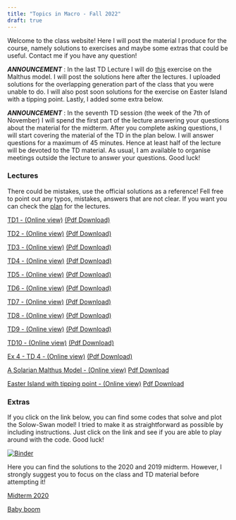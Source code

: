 ```yaml
---
title: "Topics in Macro - Fall 2022"
draft: true
---
```


Welcome to the class website! Here I will post the material I produce for the course, namely solutions to exercises and maybe some extras that could be useful. Contact me if you have any question!


_**ANNOUNCEMENT**_ : In the last TD Lecture I will do [this](https://enricomattia.github.io/TDs/Solaria.html) exercise on the Malthus model. I will post the solutions here after the lectures. I uploaded solutions for the overlapping generation part of the class that you were unable to do. I will also post soon solutions for the exercise on Easter Island with a tipping point. Lastly, I added some extra below.

_**ANNOUNCEMENT**_ : In the seventh TD session (the week of the 7th of November) I will spend the first part of the lecture answering your questions about the material for the midterm. After you complete asking questions, I will start covering the material of the TD in the plan below. I will answer questions for a maximum of 45 minutes. Hence at least half of the lecture will be devoted to the TD material. As usual, I am available to organise meetings outside the lecture to answer your questions. Good luck!

### Lectures

There could be mistakes, use the official solutions as a reference! Fell free to point out any typos, mistakes, answers that are not clear. If you want you can check the [plan](https://drive.google.com/file/d/1uzwyoeME5_vJwNKxlbkXk3x5iij3ICOI/view?usp=sharing) for the lectures.

[TD1 - (Online view)](https://enricomattia.github.io/TDs/TD1.html) [(Pdf Download)](https://drive.google.com/file/d/1PX_IWlARsWwLeQpC5L6Gp6R4LquJHs-9/view?usp=sharing)

[TD2 - (Online view)](https://enricomattia.github.io/TDs/TD2.html) [(Pdf Download)](https://drive.google.com/file/d/1-GBxNWOLx_mruENbpD6uu6PQ6figfa-G/view?usp=sharing)

[TD3 - (Online view)](https://enricomattia.github.io/TDs/TD3.html) [(Pdf Download)](https://drive.google.com/file/d/1qnVCYnU4JLgzvRCK0sT9-C7g9DqoAhW0/view?usp=sharing)

[TD4 - (Online view)](https://enricomattia.github.io/TDs/TD4.html) [(Pdf Download)](https://drive.google.com/file/d/12fUC9pHw9REIkOBJdka6DqoKBZ38Sjlo/view?usp=sharing)

[TD5 - (Online view)](https://enricomattia.github.io/TDs/TD5.html) [(Pdf Download)](https://drive.google.com/file/d/1E2Nse5W2-wEB_zMGsb-H8IbMClY6wpWT/view?usp=sharing)

[TD6 - (Online view)](https://enricomattia.github.io/TDs/TD6.html) [(Pdf Download)](https://drive.google.com/file/d/1lwVx22M_MrUH3IMgBUZVGScUEo9sdB03/view?usp=sharing)

[TD7 - (Online view)](https://enricomattia.github.io/TDs/TD7.html) [(Pdf Download)](https://drive.google.com/file/d/15PQcuFpSTgNxnaf3Ss1d-pMY2j1KzG1G/view?usp=sharing)

[TD8 - (Online view)](https://enricomattia.github.io/TDs/TD8.html) [(Pdf Download)](https://drive.google.com/file/d/1ac8aE9gc4fEgxinmhFM94PNgvg7AIiR-/view?usp=sharing)

[TD9 - (Online view)](https://enricomattia.github.io/TDs/TD9.html) [(Pdf Download)](https://drive.google.com/file/d/1aEmIXvm14fgQm1RUhkTpj0UuGjGOLilh/view?usp=sharing)

[TD10 - (Online view)](https://enricomattia.github.io/TDs/TD10.html) [(Pdf Download)](https://drive.google.com/file/d/1wg9_fN_dhlrpOKmFefObJSoG8cpOK3xs/view?usp=sharing)

[Ex 4 - TD 4 - (Online view)](https://enricomattia.github.io/TDs/Ex4.html) [(Pdf Download)](https://drive.google.com/file/d/1k1z-DoNZ1OsmwrVrfeY09kBye75mAb2r/view?usp=sharing)

[A Solarian Malthus Model - (Online view)](https://enricomattia.github.io/TDs/SolariaSOL.html) [Pdf Download](https://drive.google.com/file/d/1I2DMulWABztOxHOKLuas-n96Ov5NTngb/view?usp=share_link)

[Easter Island with tipping point - (Online view)](https://enricomattia.github.io/TDs/SolariaSOL.html) [Pdf Download](https://drive.google.com/file/d/1I2DMulWABztOxHOKLuas-n96Ov5NTngb/view?usp=share_link)

### Extras

If you click on the link below, you can find some codes that solve and plot the Solow-Swan model! I tried to make it as straightforward as possible by including instructions. Just click on the link and see if you are able to play around with the code. Good luck!

[![Binder](https://mybinder.org/badge_logo.svg)](https://mybinder.org/v2/gh/Enricomattia/TopicsInMacro1TD/HEAD?filepath=solow-swan.ipynb)

Here you can find the solutions to the 2020 and 2019 midterm. However, I strongly suggest you to focus on the class and TD material before attempting it!

[Midterm 2020](https://drive.google.com/file/d/1VppGSs9ZSFqEMvSc339n2Ogz0L8Dc9bz/view?usp=sharing)

[Baby boom](https://drive.google.com/file/d/1rHf8e_8WRqNfS-1QuBd-d1_GCsmbRszR/view?usp=sharing)





